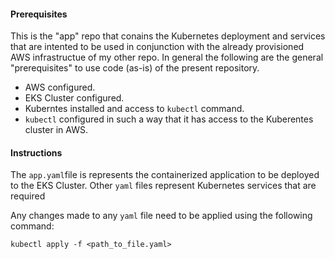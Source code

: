 #### Prerequisites

This is the "app" repo that conains the Kubernetes deployment and services that are intented to be used in conjunction with the already provisioned AWS infrastructue of my other repo. In general the following are the general "prerequisites" to use code (as-is) of the present repository.

 - AWS configured.
 - EKS Cluster configured.
 - Kuberntes installed and access to `kubectl` command.
 - `kubectl` configured in such a way that it has access to the Kuberentes cluster in AWS.

#### Instructions

The `app.yaml`file is represents the containerized application to be deployed to the EKS Cluster.
Other `yaml` files represent Kubernetes services that are required

Any changes made to any `yaml` file need to be applied using the following command:

`kubectl apply -f <path_to_file.yaml>`
